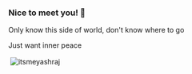 <h3>Nice to meet you! 👋</h3>
<p align="left">Only know this side of world, don't know where to go</p>
<p align="left">Just want inner peace</p>
<p>&nbsp;<img align="center" src="https://github-readme-stats.vercel.app/api?username=itsmeyashraj&show_icons=true&theme=none&locale=en" alt="itsmeyashraj" /></p>
